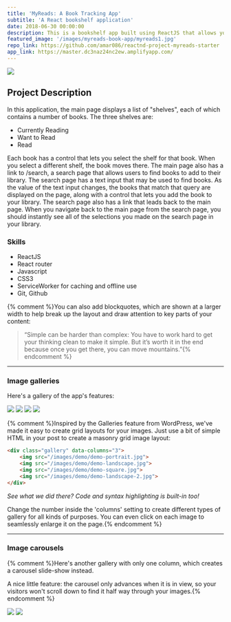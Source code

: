 ```yaml
---
title: 'MyReads: A Book Tracking App'
subtitle: 'A React bookshelf application'
date: 2018-06-30 00:00:00
description: This is a bookshelf app built using ReactJS that allows you to select and categorize books you have read, are currently reading, or want to read.
featured_image: '/images/myreads-book-app/myreads1.jpg'
repo_link: https://github.com/amar086/reactnd-project-myreads-starter
app_link: https://master.dc3naz24nc2ew.amplifyapp.com/
---
```


![](/images/myreads-book-app/myreads1.jpg)

## Project Description

In this application, the main page displays a list of "shelves", each of which contains a number of books. The three shelves are:

* Currently Reading
* Want to Read
* Read

Each book has a control that lets you select the shelf for that book. When you select a different shelf, the book moves there. 
The main page also has a link to /search, a search page that allows users to find books to add to their library. The search page has a text input that may be used to find books. As the value of the text input changes, the books that match that query are displayed on the page, along with a control that lets you add the book to your library.  The search page also has a link that leads back to the main page. When you navigate back to the main page from the search page, you should instantly see all of the selections you made on the search page in your library.

### Skills
* ReactJS
* React router
* Javascript 
* CSS3
* ServiceWorker for caching and offline use 
* Git, Github 


{% comment %}You can also add blockquotes, which are shown at a larger width to help break up the layout and draw attention to key parts of your content:

> “Simple can be harder than complex: You have to work hard to get your thinking clean to make it simple. But it’s worth it in the end because once you get there, you can move mountains.”{% endcomment %}


---

### Image galleries

Here's a gallery of the app's features:

<div class="gallery" data-columns="3">
	<img src="/images/myreads-book-app/myreads1.jpg">
	<img src="/images/myreads-book-app/myreads2.jpg">
	<img src="/images/myreads-book-app/myreads3.jpg">
	<img src="/images/myreads-book-app/myreads4.jpg">
</div>

{% comment %}Inspired by the Galleries feature from WordPress, we've made it easy to create grid layouts for your images. Just use a bit of simple HTML in your post to create a masonry grid image layout:

```html
<div class="gallery" data-columns="3">
    <img src="/images/demo/demo-portrait.jpg">
    <img src="/images/demo/demo-landscape.jpg">
    <img src="/images/demo/demo-square.jpg">
    <img src="/images/demo/demo-landscape-2.jpg">
</div>
```

*See what we did there? Code and syntax highlighting is built-in too!*

Change the number inside the 'columns' setting to create different types of gallery for all kinds of purposes. You can even click on each image to seamlessly enlarge it on the page.{% endcomment %}

---

### Image carousels

{% comment %}Here's another gallery with only one column, which creates a carousel slide-show instead.

A nice little feature: the carousel only advances when it is in view, so your visitors won't scroll down to find it half way through your images.{% endcomment %}

<div class="gallery" data-columns="1">
	<img src="/images/myreads-book-app/myreads2.jpg">
	<img src="/images/myreads-book-app/myreads4.jpg">
</div>
